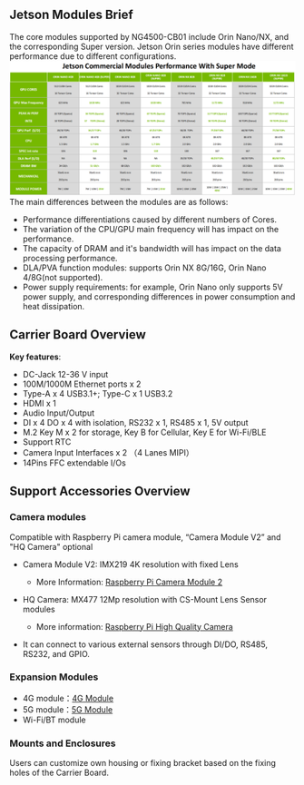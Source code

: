 ## **Jetson Modules Brief**
The core modules supported by NG4500-CB01 include Orin Nano/NX, and the corresponding Super version. Jetson Orin series modules have different performance due to different configurations.
![Orin_Parameters_Comparation](/img/Orin_Parameters_Comparation.png)
The main differences between the modules are as follows:  

- Performance differentiations caused by different numbers of Cores.
- The variation of the CPU/GPU main frequency will has impact on the performance. 
- The capacity of DRAM and it's bandwidth will has impact on the data processing performance.
- DLA/PVA function modules: supports Orin NX 8G/16G, Orin Nano 4/8G(not supported).
- Power supply requirements: for example, Orin Nano only supports 5V power supply, and corresponding differences in power consumption and heat dissipation.
## Carrier Board Overview 
**Key features**:
- DC-Jack 12-36 V input
- 100M/1000M Ethernet ports x 2
- Type-A x 4 USB3.1+; Type-C x 1  USB3.2
- HDMI x 1
- Audio Input/Output 
- DI x 4  DO x 4 with isolation, RS232 x 1, RS485 x 1, 5V output
- M.2 Key M  x 2 for storage, Key B for Cellular, Key E for Wi-Fi/BLE
- Support RTC
- Camera Input Interfaces x 2 （4 Lanes MIPI）
- 14Pins FFC extendable I/Os    
 ## **Support Accessories Overview**
 ### Camera modules 
  Compatible with Raspberry Pi camera module, “Camera Module V2” and "HQ Camera" optional
- Camera Module V2: IMX219 4K resolution with fixed Lens

  - More Information: [Raspberry Pi Camera Module 2](https://www.raspberrypi.com/products/camera-module-v2/)

- HQ Camera:   MX477 12Mp resolution with CS-Mount Lens
  Sensor modules

  - More information: [Raspberry Pi High Quality Camera](https://www.raspberrypi.com/products/raspberry-pi-high-quality-camera/)

- It can connect to various external sensors through DI/DO, RS485, RS232, and GPIO.

  
 ### Expansion Modules
- 4G module：[4G Module](../../../Hardware%20Dev%20Resources/3-4G%20Module)
- 5G module：[5G Module](../../../Hardware%20Dev%20Resources/4-5G%20Module)
- Wi-Fi/BT module
 ### Mounts and Enclosures

  Users can customize own housing or fixing bracket based on the fixing holes of the Carrier Board.
